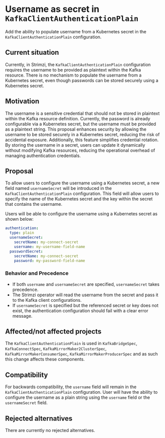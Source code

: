 # Username as secret in `KafkaClientAuthenticationPlain`

Add the ability to populate username from a Kubernetes secret in the `KafkaClientAuthenticationPlain` configuration.

## Current situation

Currently, in Strimzi, the `KafkaClientAuthenticationPlain` configuration requires the username to be provided as
plaintext within the Kafka resource. There is no mechanism to populate the username from a Kubernetes secret, even
though passwords can be stored securely using a Kubernetes secret.

## Motivation

The username is a sensitive credential that should not be stored in plaintext within the Kafka resource definition.
Currently, the password is already configurable via a Kubernetes secret, but the username must be provided as a
plaintext string. This proposal enhances security by allowing the username to be stored securely in a Kubernetes secret,
reducing the risk of accidental exposure.
Additionally, this feature simplifies credential rotation. By storing the username in a secret, users can update it
dynamically without modifying Kafka resources, reducing the operational overhead of managing authentication credentials.

## Proposal

To allow users to configure the username using a Kubernetes secret, a new field named `usernameSecret` will be
introduced in the `KafkaClientAuthenticationPlain` configuration.
This field will allow users to specify the name of the Kubernetes secret and the key within the secret that contains the
username.

Users will be able to configure the username using a Kubernetes secret as shown below:

```yaml
authentication:
  type: plain
  usernameSecret:
    secretName: my-connect-secret
    username: my-username-field-name
  passwordSecret:
    secretName: my-connect-secret
    password: my-password-field-name
```

### Behavior and Precedence

- If both `username` and `usernameSecret` are specified, `usernameSecret` takes precedence.
- The Strimzi operator will read the username from the secret and pass it to the Kafka client configurations.
- If `usernameSecret` is specified but the referenced secret or key does not exist, the authentication configuration
  should fail with a clear error message.

## Affected/not affected projects

The `KafkaClientAuthenticationPlain` is used in `KafkaBridgeSpec`, `KafkaConnectSpec`, `KafkaMirrorMaker2ClusterSpec`,
`KafkaMirrorMakerConsumerSpec`, `KafkaMirrorMakerProducerSpec`
and as such this change affects these components.

## Compatibility

For backwards compatibility, the `username` field will remain in the `KafkaClientAuthenticationPlain` configuration.
User will have the ability to configure the username as a plain string using the `username` field or the
`usernameSecret` field.

## Rejected alternatives

There are currently no rejected alternatives.
